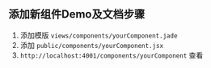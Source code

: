 ## 添加新组件Demo及文档步骤

1. 添加模版 `views/components/yourComponent.jade`
2. 添加 `public/components/yourComponent.jsx`
3. `http://localhost:4001/components/yourComponent` 查看